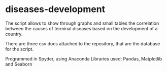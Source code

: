 # diseases-development
The script allows to show through graphs and small tables the correlation between the causes of terminal diseases based on the development of a country.

There are three csv docs attached to the repository, that are the database for the script.

Programmed in Spyder, using Anaconda
Libraries used: Pandas, Matplotlib and Seaborn
